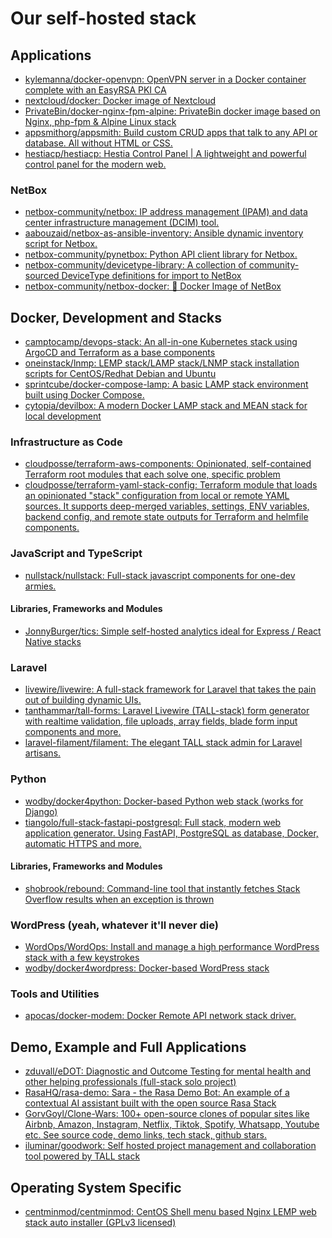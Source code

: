 # Our self-hosted stack

## Applications

- [kylemanna/docker-openvpn: <span class="emoji-outer emoji-sizer"><span class="emoji-inner" style="background: url(chrome-extension://gaoflciahikhligngeccdecgfjngejlh/emoji-data/sheet_apple_32.png);background-position:53.99529964747356% 73.97179788484137%;background-size:5418.75% 5418.75%" data-codepoints="1f512"></span></span> OpenVPN server in a Docker container complete with an EasyRSA PKI CA](https://github.com/kylemanna/docker-openvpn)
- [nextcloud/docker: <span class="emoji-outer emoji-sizer"><span class="emoji-inner" style="background: url(chrome-extension://gaoflciahikhligngeccdecgfjngejlh/emoji-data/sheet_apple_32.png);background-position:97.94359576968273% 18.037602820211514%;background-size:5418.75% 5418.75%" data-codepoints="26f4-fe0f"></span></span> Docker image of Nextcloud](https://github.com/nextcloud/docker)
- [PrivateBin/docker-nginx-fpm-alpine: PrivateBin docker image based on Nginx, php-fpm & Alpine Linux stack](https://github.com/PrivateBin/docker-nginx-fpm-alpine)
- [appsmithorg/appsmith: Build custom CRUD apps that talk to any API or database. All without HTML or CSS.](https://github.com/appsmithorg/appsmith)
- [hestiacp/hestiacp: Hestia Control Panel | A lightweight and powerful control panel for the modern web.](https://github.com/hestiacp/hestiacp)

### NetBox

- [netbox-community/netbox: IP address management (IPAM) and data center infrastructure management (DCIM) tool.](https://github.com/netbox-community/netbox)
- [aabouzaid/netbox-as-ansible-inventory: Ansible dynamic inventory script for Netbox.](https://github.com/aabouzaid/netbox-as-ansible-inventory)
- [netbox-community/pynetbox: Python API client library for Netbox.](https://github.com/netbox-community/pynetbox)
- [netbox-community/devicetype-library: A collection of community-sourced DeviceType definitions for import to NetBox](https://github.com/netbox-community/devicetype-library)
- [netbox-community/netbox-docker: 🐳 Docker Image of NetBox](https://github.com/netbox-community/netbox-docker)

## Docker, Development and Stacks

- [camptocamp/devops-stack: <span class="emoji-outer emoji-sizer"><span class="emoji-inner" style="background: url(chrome-extension://gaoflciahikhligngeccdecgfjngejlh/emoji-data/sheet_apple_32.png);background-position:12.044653349001175% 16.039952996474735%;background-size:5418.75% 5418.75%" data-codepoints="1f30a"></span></span> An all-in-one Kubernetes <span class="emoji-outer emoji-sizer"><span class="emoji-inner" style="background: url(chrome-extension://gaoflciahikhligngeccdecgfjngejlh/emoji-data/sheet_apple_32.png);background-position:95.94594594594594% 10.047003525264394%;background-size:5418.75% 5418.75%" data-codepoints="2638-fe0f"></span></span> stack using ArgoCD <span class="emoji-outer emoji-sizer"><span class="emoji-inner" style="background: url(chrome-extension://gaoflciahikhligngeccdecgfjngejlh/emoji-data/sheet_apple_32.png);background-position:26.02820211515864% 12.044653349001175%;background-size:5418.75% 5418.75%" data-codepoints="1f419"></span></span> and Terraform as a base components](https://github.com/camptocamp/devops-stack)
- [oneinstack/lnmp: LEMP stack/LAMP stack/LNMP stack installation scripts for CentOS/Redhat Debian and Ubuntu](https://github.com/oneinstack/lnmp)
- [sprintcube/docker-compose-lamp: A basic LAMP stack environment built using Docker Compose.](https://github.com/sprintcube/docker-compose-lamp)
- [cytopia/devilbox: A modern Docker LAMP stack and MEAN stack for local development](https://github.com/cytopia/devilbox)

### Infrastructure as Code

- [cloudposse/terraform-aws-components: Opinionated, self-contained Terraform root modules that each solve one, specific problem](https://github.com/cloudposse/terraform-aws-components)
- [cloudposse/terraform-yaml-stack-config: Terraform module that loads an opinionated "stack" configuration from local or remote YAML sources. It supports deep-merged variables, settings, ENV variables, backend config, and remote state outputs for Terraform and helmfile components.](https://github.com/cloudposse/terraform-yaml-stack-config)

### JavaScript and TypeScript

- [nullstack/nullstack: Full-stack javascript components for one-dev armies.](https://github.com/nullstack/nullstack)

#### Libraries, Frameworks and Modules

- [JonnyBurger/tics: <span class="emoji-outer emoji-sizer"><span class="emoji-inner" style="background: url(chrome-extension://gaoflciahikhligngeccdecgfjngejlh/emoji-data/sheet_apple_32.png);background-position:18.037602820211514% 10.047003525264394%;background-size:5418.75% 5418.75%" data-codepoints="1f3a2"></span></span> Simple self-hosted analytics ideal for Express / React Native stacks](https://github.com/JonnyBurger/tics)

### Laravel

- [livewire/livewire: A full-stack framework for Laravel that takes the pain out of building dynamic UIs.](https://github.com/livewire/livewire)
- [tanthammar/tall-forms: Laravel Livewire (TALL-stack) form generator with realtime validation, file uploads, array fields, blade form input components and more.](https://github.com/tanthammar/tall-forms)
- [laravel-filament/filament: The elegant TALL stack admin for Laravel artisans.](https://github.com/laravel-filament/filament)

### Python

- [wodby/docker4python: Docker-based Python web stack (works for Django)](https://github.com/wodby/docker4python)
- [tiangolo/full-stack-fastapi-postgresql: Full stack, modern web application generator. Using FastAPI, PostgreSQL as database, Docker, automatic HTTPS and more.](https://github.com/tiangolo/full-stack-fastapi-postgresql)

#### Libraries, Frameworks and Modules

- [shobrook/rebound: Command-line tool that instantly fetches Stack Overflow results when an exception is thrown](https://github.com/shobrook/rebound)

### WordPress (yeah, whatever it'll never die)

- [WordOps/WordOps: Install and manage a high performance WordPress stack with a few keystrokes](https://github.com/WordOps/WordOps)
- [wodby/docker4wordpress: Docker-based WordPress stack](https://github.com/wodby/docker4wordpress)

### Tools and Utilities

- [apocas/docker-modem: Docker Remote API network stack driver.](https://github.com/apocas/docker-modem)

## Demo, Example and Full Applications

- [zduvall/eDOT: Diagnostic and Outcome Testing for mental health and other helping professionals (full-stack solo project)](https://github.com/zduvall/eDOT)
- [RasaHQ/rasa-demo: Sara - the Rasa Demo Bot: An example of a contextual AI assistant built with the open source Rasa Stack](https://github.com/RasaHQ/rasa-demo)
- [GorvGoyl/Clone-Wars: 100+ open-source clones of popular sites like Airbnb, Amazon, Instagram, Netflix, Tiktok, Spotify, Whatsapp, Youtube etc. See source code, demo links, tech stack, github stars.](https://github.com/GorvGoyl/Clone-Wars)
- [iluminar/goodwork: Self hosted project management and collaboration tool powered by TALL stack](https://github.com/iluminar/goodwork)

## Operating System Specific

- [centminmod/centminmod: CentOS Shell menu based Nginx LEMP web stack auto installer (GPLv3 licensed)](https://github.com/centminmod/centminmod)
